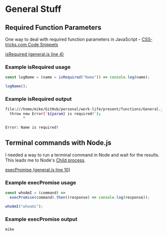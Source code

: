 # General Stuff

## Required Function Parameters

One way to deal with required function parameters in JavaScript - [CSS-tricks.com Code Snippets](https://css-tricks.com/snippets/javascript/required-parameters-for-functions-in-javascript/)

[isRequired (general.js line 4)](https://github.com/mshuber1981/work-life/blob/main/utils/general.js#L4)

### Example isRequired usage

```javascript
const logName = (name = isRequired("Name")) => console.log(name);

logName();
```

### Example isRequired output

```bash
file:///home/mike/GitHub/personal/work-life/present/functions/General.js:6
  throw new Error(`${param} is required!`);
        ^

Error: Name is required!
```

## Terminal commands with Node.js

I needed a way to run a terminal command in Node and wait for the results. This leads me to Node's [Child process](https://nodejs.org/dist/latest-v18.x/docs/api/child_process.html).

[execPromise (general.js line 10)](https://github.com/mshuber1981/work-life/blob/main/utils/general.js#L10)

### Example execPromise usage

```javascript
const whoAmI = (command) =>
  execPromise(command).then((response) => console.log(response));

whoAmI("whoami");
```

### Example execPromise output

```bash
mike
```
